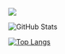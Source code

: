 ![](https://github-profile-summary-cards.vercel.app/api/cards/profile-details?username=yasuto2002&theme=synthwave)
 
![GitHub Stats](https://github-readme-stats.vercel.app/api?username=yasuto2002&show_icons=true)
 
[![Top Langs](https://github-readme-stats.vercel.app/api/top-langs/?username=yasuto2002&layout=compact&langs_count=6)](https://github.com/anuraghazra/github-readme-stats)


<!--
**yasuto2002/yasuto2002** is a ✨ _special_ ✨ repository because its `README.md` (this file) appears on your GitHub profile.

Here are some ideas to get you started:

- 🔭 I’m currently working on ...
- 🌱 I’m currently learning ...
- 👯 I’m looking to collaborate on ...
- 🤔 I’m looking for help with ...
- 💬 Ask me about ...
- 📫 How to reach me: ...
- 😄 Pronouns: ...
- ⚡ Fun fact: ...
-->
